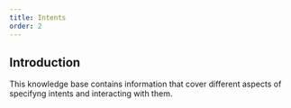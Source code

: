 ```yaml
---
title: Intents
order: 2
---
```


## Introduction

<!-- 
Intents contain actions and predefined conditions, which determine how actions are processed. In crypto, we want to process actions with no counterparty risk and in a permissionless and decentralized manner. This has so far only been possible by directly sending transactions to the destination chain. With Intento, you will be able specify your intent to perform any action, anywhere at any moment given any conditions. -->

This knowledge base contains information that cover different aspects of specifyng intents and interacting with them.
